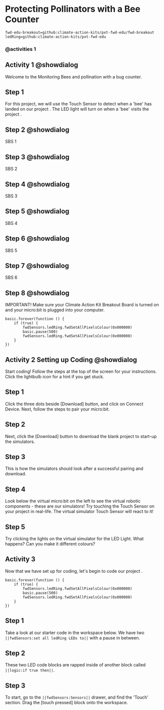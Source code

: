 # Protecting Pollinators with a Bee Counter
```package
fwd-edu-breakout=github:climate-action-kits/pxt-fwd-edu/fwd-breakout
ledRing=github:climate-action-kits/pxt-fwd-edu
```
### @activities 1 

## Activity 1 @showdialog 
Welcome to the Monitoring Bees and pollination with a bug counter. 

## Step 1 
For this project, we will use the Touch Sensor to detect when a 'bee' has landed on our project .  The LED light will turn on when a 'bee' visits the project .

## Step 2 @showdialog 
SBS 1 

## Step 3 @showdialog 
SBS 2 

## Step 4 @showdialog 
SBS 3 

## Step 5 @showdialog 
SBS 4

## Step 6 @showdialog 
SBS 5 

## Step 7 @showdialog 
SBS 6 

## Step 8 @showdialog 
IMPORTANT! Make sure your Climate Action Kit Breakout Board is turned on and your micro:bit is plugged into your computer. 


```package 
basic.forever(function () {
    if (true) {
        fwdSensors.ledRing.fwdSetAllPixelsColour(0x000000)
        basic.pause(500)
        fwdSensors.ledRing.fwdSetAllPixelsColour(0x000000)
    }
})
```
## Activity 2 Setting up Coding @showdialog 
Start coding! Follow the steps at the top of the screen for your instructions. Click the lightbulb icon for a hint if you get stuck. 

## Step 1 
Click the three dots beside [Download] button, and click on Connect Device. Next, follow the steps to pair your micro:bit. 

## Step 2 
Next, click the [Download] button to download the blank project to start-up the simulators. 

## Step 3 
This is how the simulators should look after a successful pairing and download. 

## Step 4 
Look below the virtual micro:bit on the left to see the virtual robotic components - these are our simulators! Try touching the Touch Sensor on your project in real-life. The virtual simulator Touch Sensor will react to it! 

## Step 5 
Try clicking the lights on the virtual simulator for the LED Light. What happens? Can you make it different colours?

## Activity 3 
Now that we have set up for coding, let's begin to code our project . 

```blocks 
basic.forever(function () {
    if (true) {
        fwdSensors.ledRing.fwdSetAllPixelsColour(0x000000)
        basic.pause(500)
        fwdSensors.ledRing.fwdSetAllPixelsColour(0x000000)
    }
})
```

## Step 1 
Take a look at our starter code in the workspace below. We have two ``||fwdSensors:set all ledRing LEDs to||`` with a pause in between. 

## Step 2 
These two LED code blocks are rapped inside of another block called ``||logic:if true then||``.  

## Step 3 
To start, go to the ``||fwdSensors:Sensors||`` drawer, and find the 'Touch' section. Drag the [touch pressed] block onto the workspace.

